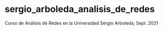# sergio_arboleda_analisis_de_redes
Curso de Análisis de Redes en la Universidad Sergio Arboleda, Sept. 2021
